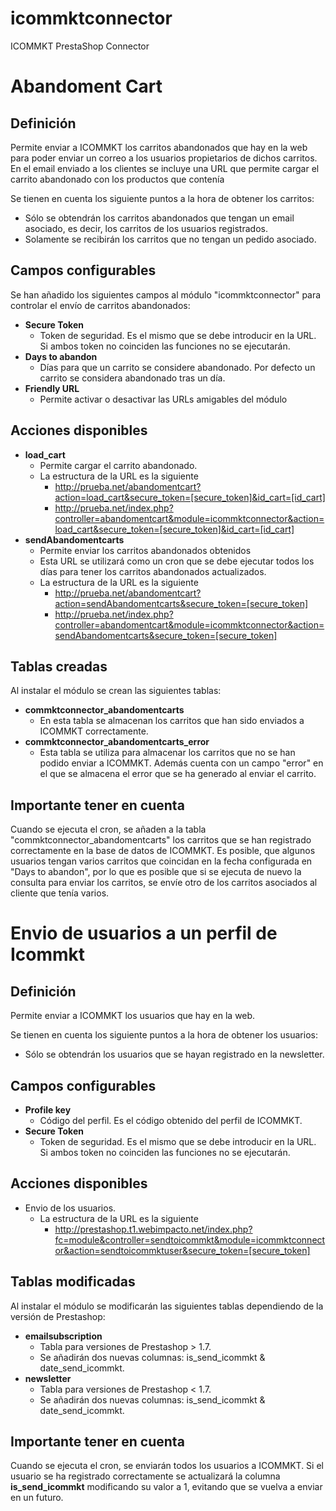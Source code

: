 # icommktconnector
ICOMMKT PrestaShop Connector

# Abandoment Cart

## Definición

Permite enviar a ICOMMKT los carritos abandonados que hay en la web para poder enviar un correo a los usuarios propietarios de dichos carritos. En el email enviado a los clientes se incluye una URL que permite cargar el carrito abandonado con los productos que contenía

Se tienen en cuenta los siguiente puntos a la hora de obtener los carritos:

- Sólo se obtendrán los carritos abandonados que tengan un email asociado, es decir, los carritos de los usuarios registrados.
- Solamente se recibirán los carritos que no tengan un pedido asociado.

## Campos configurables

Se han añadido los siguientes campos al módulo "icommktconnector" para controlar el envío de carritos abandonados:

- **Secure Token**
    - Token de seguridad. Es el mismo que se debe introducir en la URL. Si ambos token no coinciden las funciones no se ejecutarán.
- **Days to abandon**
    - Días para que un carrito se considere abandonado. Por defecto un carrito se considera abandonado tras un día.
- **Friendly URL**
    - Permite activar o desactivar las URLs amigables del módulo

## Acciones disponibles

- **load_cart**
    - Permite cargar el carrito abandonado.
    - La estructura de la URL es la siguiente
        - http://prueba.net/abandomentcart?action=load_cart&secure_token=[secure_token]&id_cart=[id_cart]
        - http://prueba.net/index.php?controller=abandomentcart&module=icommktconnector&action=load_cart&secure_token=[secure_token]&id_cart=[id_cart]
- **sendAbandomentcarts**
    - Permite enviar los carritos abandonados obtenidos
    - Esta URL se utilizará como un cron que se debe ejecutar todos los días para tener los carritos abandonados actualizados.
     - La estructura de la URL es la siguiente
        - http://prueba.net/abandomentcart?action=sendAbandomentcarts&secure_token=[secure_token]
        - http://prueba.net/index.php?controller=abandomentcart&module=icommktconnector&action=sendAbandomentcarts&secure_token=[secure_token]

## Tablas creadas

Al instalar el módulo se crean las siguientes tablas:

- **commktconnector_abandomentcarts**
    - En esta tabla se almacenan los carritos que han sido enviados a ICOMMKT correctamente.
- **commktconnector_abandomentcarts_error**
    - Esta tabla se utiliza para almacenar los carritos que no se han podido enviar a ICOMMKT. Además cuenta con un campo "error" en el que se almacena el error que se ha generado al enviar el carrito.

## Importante tener en cuenta

Cuando se ejecuta el cron, se añaden a la tabla "commktconnector_abandomentcarts" los carritos que se han registrado correctamente en la base de datos de ICOMMKT. Es posible, que algunos usuarios tengan varios carritos que coincidan en la fecha configurada en "Days to abandon", por lo que es posible que si se ejecuta de nuevo la consulta para enviar los carritos, se envíe otro de los carritos asociados al cliente que tenía varios.

# Envio de usuarios a un perfil de Icommkt

## Definición

Permite enviar a ICOMMKT los usuarios que hay en la web.

Se tienen en cuenta los siguiente puntos a la hora de obtener los usuarios:

- Sólo se obtendrán los usuarios que se hayan registrado en la newsletter.

## Campos configurables

- **Profile key**
    - Código del perfil. Es el código obtenido del perfil de ICOMMKT.
- **Secure Token**
    - Token de seguridad. Es el mismo que se debe introducir en la URL. Si ambos token no coinciden las funciones no se ejecutarán.    

## Acciones disponibles

- Envio de los usuarios.
    - La estructura de la URL es la siguiente
        - http://prestashop.t1.webimpacto.net/index.php?fc=module&controller=sendtoicommkt&module=icommktconnector&action=sendtoicommktuser&secure_token=[secure_token]

## Tablas modificadas

Al instalar el módulo se modificarán las siguientes tablas dependiendo de la versión de Prestashop:

- **emailsubscription**
    - Tabla para versiones de Prestashop > 1.7.
    - Se añadirán dos nuevas columnas: is_send_icommkt & date_send_icommkt.
- **newsletter**
    - Tabla para versiones de Prestashop < 1.7.
    - Se añadirán dos nuevas columnas: is_send_icommkt & date_send_icommkt.

## Importante tener en cuenta

Cuando se ejecuta el cron, se enviarán todos los usuarios a ICOMMKT. Si el usuario se ha registrado correctamente se actualizará la columna **is_send_icommkt**  modificando su valor a 1, evitando que se vuelva a enviar en un futuro.    